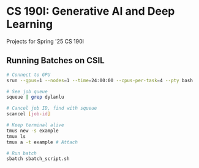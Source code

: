 # CS 190I: Generative AI and Deep Learning

Projects for Spring '25 CS 190I

## Running Batches on CSIL

```bash
# Connect to GPU
srun --gpus=1 --nodes=1 --time=24:00:00 --cpus-per-task=4 --pty bash

# See job queue
squeue | grep dylanlu

# Cancel job ID, find with squeue
scancel [job-id]

# Keep terminal alive
tmus new -s example
tmux ls
tmux a -t example # Attach

# Run batch
sbatch sbatch_script.sh
```
